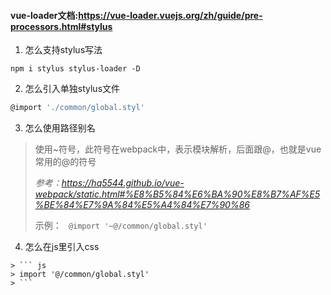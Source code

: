#### vue-loader文档:https://vue-loader.vuejs.org/zh/guide/pre-processors.html#stylus
  
  
  1. 怎么支持stylus写法
  ``` shell
  npm i stylus stylus-loader -D
  ```
  2. 怎么引入单独stylus文件
  > 
  ``` js
  @import './common/global.styl'
  ```
  3. 怎么使用路径别名
  > 使用~符号，此符号在webpack中，表示模块解析，后面跟@，也就是vue常用的@的符号  
  > 
  > *参考：https://hq5544.github.io/vue-webpack/static.html#%E8%B5%84%E6%BA%90%E8%B7%AF%E5%BE%84%E7%9A%84%E5%A4%84%E7%90%86*  
  > 
  > 示例：
     ``` 
      @import '~@/common/global.styl'
      ```  
    
  4. 怎么在js里引入css
  > 
    > ``` js 
    > import '@/common/global.styl'
    > ```
  > 